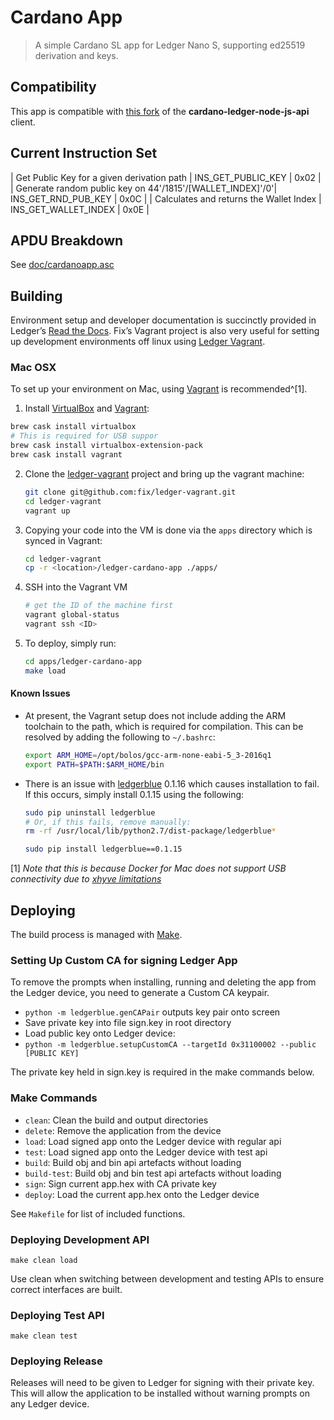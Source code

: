 # Cardano App

> A simple Cardano SL app for Ledger Nano S, supporting ed25519 derivation and keys.

## Compatibility

This app is compatible with [this fork](https://github.com/HiddenField/cardano-ledger-node-js-api) of the **cardano-ledger-node-js-api** client.

## Current Instruction Set

| Get Public Key for a given derivation path | INS_GET_PUBLIC_KEY | 0x02 |
| Generate random public key on 44'/1815'/[WALLET_INDEX]'/0'| INS_GET_RND_PUB_KEY | 0x0C |
| Calculates and returns the Wallet Index | INS_GET_WALLET_INDEX | 0x0E |

## APDU Breakdown

See [doc/cardanoapp.asc](doc/cardanoapp.asc)

## Building

Environment setup and developer documentation is succinctly provided in Ledger’s [Read the Docs](http://ledger.readthedocs.io/en/latest/). Fix’s Vagrant project is also very useful for setting up development environments off linux using [Ledger Vagrant](https://github.com/fix/ledger-vagrant).

### Mac OSX

To set up your environment on Mac, using [Vagrant](https://www.vagrantup.com) is recommended^[1].


1. Install [VirtualBox](https://www.virtualbox.org/) and [Vagrant](https://www.vagrantup.com/):

  ```bash
  brew cask install virtualbox
  # This is required for USB suppor
  brew cask install virtualbox-extension-pack
  brew cask install vagrant

  ```

2. Clone the [ledger-vagrant](https://github.com/fix/ledger-vagrant) project and bring up the vagrant machine:

    ```bash
    git clone git@github.com:fix/ledger-vagrant.git
    cd ledger-vagrant
    vagrant up
    ```
3. Copying your code into the VM is done via the `apps` directory which is synced in Vagrant:

	```bash
	cd ledger-vagrant
	cp -r <location>/ledger-cardano-app ./apps/
	```

4. SSH into the Vagrant VM

	```bash
	# get the ID of the machine first
	vagrant global-status
	vagrant ssh <ID>
	```
5. To deploy, simply run:

	```bash
	cd apps/ledger-cardano-app
	make load
	```
#### Known Issues

* At present, the Vagrant setup does not include adding the ARM toolchain to the path, which is required for compilation. This can be resolved by adding the following to `~/.bashrc`:

	```bash
	export ARM_HOME=/opt/bolos/gcc-arm-none-eabi-5_3-2016q1
	export PATH=$PATH:$ARM_HOME/bin
	```
* There is an issue with [ledgerblue](https://github.com/LedgerHQ/blue-loader-python) 0.1.16 which causes installation to fail. If this occurs, simply install 0.1.15 using the following:

	```bash
	sudo pip uninstall ledgerblue
	# Or, if this fails, remove manually:
	rm -rf /usr/local/lib/python2.7/dist-package/ledgerblue*

	sudo pip install ledgerblue==0.1.15
	```

[1] *Note that this is because Docker for Mac does not support USB connectivity due to [xhyve limitations](https://github.com/mist64/xhyve#what-is-bhyve)*

## Deploying

The build process is managed with [Make](https://www.gnu.org/software/make/).

### Setting Up Custom CA for signing Ledger App

To remove the prompts when installing, running and deleting the app from the Ledger device, you need to generate a Custom CA keypair.

* `python -m ledgerblue.genCAPair` outputs key pair onto screen
* Save private key into file sign.key in root directory
* Load public key onto Ledger device:
* `python -m ledgerblue.setupCustomCA --targetId 0x31100002 --public [PUBLIC KEY]`

The private key held in sign.key is required in the make commands below.

### Make Commands

* `clean`: Clean the build and output directories
* `delete`: Remove the application from the device
* `load`: Load signed app onto the Ledger device with regular api
* `test`: Load signed app onto the Ledger device with test api
* `build`: Build obj and bin api artefacts without loading
* `build-test`: Build obj and bin test api artefacts without loading
* `sign`: Sign current app.hex with CA private key
* `deploy`: Load the current app.hex onto the Ledger device

See `Makefile` for list of included functions.

### Deploying Development API

`make clean load`

Use clean when switching between development and testing APIs to ensure correct interfaces are built. 

### Deploying Test API

`make clean test`

### Deploying Release

Releases will need to be given to Ledger for signing with their private key.
This will allow the application to be installed without warning prompts on any Ledger device.
